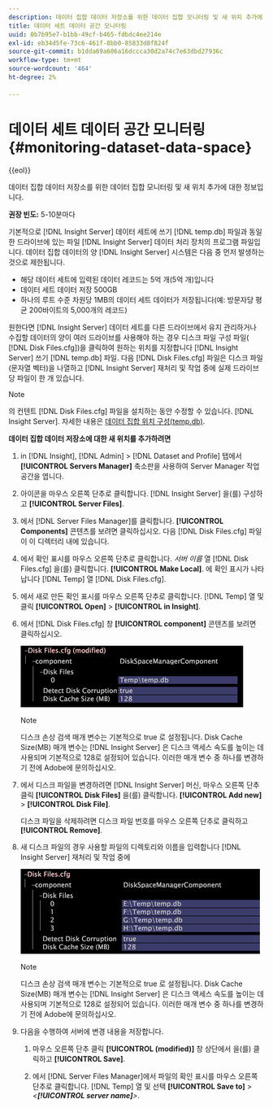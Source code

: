 ```yaml
---
description: 데이터 집합 데이터 저장소를 위한 데이터 집합 모니터링 및 새 위치 추가에 대한 정보입니다.
title: 데이터 세트 데이터 공간 모니터링
uuid: 0b7b95e7-b1bb-49cf-b465-fdbdc4ee214e
exl-id: eb34d5fe-73c6-461f-8bb0-85833d8f824f
source-git-commit: b1dda69a606a16dccca30d2a74c7e63dbd27936c
workflow-type: tm+mt
source-wordcount: '464'
ht-degree: 2%

---
```


# 데이터 세트 데이터 공간 모니터링{#monitoring-dataset-data-space}

{{eol}}

데이터 집합 데이터 저장소를 위한 데이터 집합 모니터링 및 새 위치 추가에 대한 정보입니다.

**권장 빈도:** 5-10분마다

기본적으로 [!DNL Insight Server] 데이터 세트에 쓰기 [!DNL temp.db] 파일과 동일한 드라이브에 있는 파일 [!DNL Insight Server] 데이터 처리 장치의 프로그램 파일입니다. 데이터 집합 데이터의 양 [!DNL Insight Server] 시스템은 다음 중 먼저 발생하는 것으로 제한됩니다.

* 해당 데이터 세트에 입력된 데이터 레코드는 5억 개(5억 개)입니다
* 데이터 세트 데이터 저장 500GB
* 하나의 루트 수준 차원당 1MB의 데이터 세트 데이터가 저장됩니다(예: 방문자당 평균 200바이트의 5,000개의 레코드)

원한다면 [!DNL Insight Server] 데이터 세트를 다른 드라이브에서 유지 관리하거나 수집할 데이터의 양이 여러 드라이브를 사용해야 하는 경우 디스크 파일 구성 파일( [!DNL Disk Files.cfg])을 클릭하여 원하는 위치를 지정합니다 [!DNL Insight Server] 쓰기 [!DNL temp.db] 파일. 다음 [!DNL Disk Files.cfg] 파일은 디스크 파일(문자열 벡터)을 나열하고 [!DNL Insight Server] 재처리 및 작업 중에 실제 드라이브당 파일이 한 개 있습니다.

>[!NOTE]
>
>의 컨텐트 [!DNL Disk Files.cfg] 파일을 설치하는 동안 수정할 수 있습니다. [!DNL Insight Server]. 자세한 내용은 [데이터 집합 위치 구성(temp.db)](../../../../home/c-inst-svr/c-install-ins-svr/t-install-proc-inst-svr-dpu/t-cfg-loc-dtst.md#task-f645eefecb154e679acbb480a07c1f0e).

**데이터 집합 데이터 저장소에 대한 새 위치를 추가하려면**

1. in [!DNL Insight], [!DNL Admin] > [!DNL Dataset and Profile] 탭에서 **[!UICONTROL Servers Manager]** 축소판을 사용하여 Server Manager 작업 공간을 엽니다.
1. 아이콘을 마우스 오른쪽 단추로 클릭합니다. [!DNL Insight Server] 을(를) 구성하고 **[!UICONTROL Server Files]**.
1. 에서 [!DNL Server Files Manager]를 클릭합니다. **[!UICONTROL Components]** 콘텐츠를 보려면 클릭하십시오. 다음 [!DNL Disk Files.cfg] 파일이 이 디렉터리 내에 있습니다.
1. 에서 확인 표시를 마우스 오른쪽 단추로 클릭합니다. *서버 이름* 열 [!DNL Disk Files.cfg] 을(를) 클릭합니다. **[!UICONTROL Make Local]**. 에 확인 표시가 나타납니다 [!DNL Temp] 열 [!DNL Disk Files.cfg].
1. 에서 새로 만든 확인 표시를 마우스 오른쪽 단추로 클릭합니다. [!DNL Temp] 열 및 클릭 **[!UICONTROL Open]** > **[!UICONTROL in Insight]**.
1. 에서 [!DNL Disk Files.cfg] 창 **[!UICONTROL component]** 콘텐츠를 보려면 클릭하십시오.

   ![단계 정보](assets/cfg_diskfiles_examplevalues.png)

   >[!NOTE]
   >
   >디스크 손상 검색 매개 변수는 기본적으로 true 로 설정됩니다. Disk Cache Size(MB) 매개 변수는 [!DNL Insight Server] 은 디스크 액세스 속도를 높이는 데 사용되며 기본적으로 128로 설정되어 있습니다. 이러한 매개 변수 중 하나를 변경하기 전에 Adobe에 문의하십시오.

1. 에서 디스크 파일을 변경하려면 [!DNL Insight Server] 머신, 마우스 오른쪽 단추 클릭 **[!UICONTROL Disk Files]** 을(를) 클릭합니다. **[!UICONTROL Add new]** > **[!UICONTROL Disk File]**.

   디스크 파일을 삭제하려면 디스크 파일 번호를 마우스 오른쪽 단추로 클릭하고 **[!UICONTROL Remove]**.

1. 새 디스크 파일의 경우 사용할 파일의 디렉토리와 이름을 입력합니다 [!DNL Insight Server] 재처리 및 작업 중에

   ![단계 정보](assets/cfg_diskfiles_exampleNewValues.png)

   >[!NOTE]
   >
   >디스크 손상 검색 매개 변수는 기본적으로 true 로 설정됩니다. Disk Cache Size(MB) 매개 변수는 [!DNL Insight Server] 은 디스크 액세스 속도를 높이는 데 사용되며 기본적으로 128로 설정되어 있습니다. 이러한 매개 변수 중 하나를 변경하기 전에 Adobe에 문의하십시오.

1. 다음을 수행하여 서버에 변경 내용을 저장합니다.

   1. 마우스 오른쪽 단추 클릭 **[!UICONTROL (modified)]** 창 상단에서 을(를) 클릭하고 **[!UICONTROL Save]**.

   1. 에서 [!DNL Server Files Manager]에서 파일의 확인 표시를 마우스 오른쪽 단추로 클릭합니다. [!DNL Temp] 열 및 선택 **[!UICONTROL Save to]** > *&lt;**[!UICONTROL server name]**>*.

